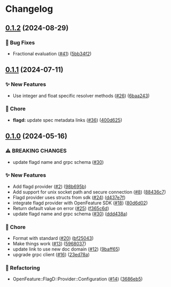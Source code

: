 # Changelog

## [0.1.2](https://github.com/open-feature/ruby-sdk-contrib/compare/openfeature-flagd-provider/v0.1.1...openfeature-flagd-provider/v0.1.2) (2024-08-29)


### 🐛 Bug Fixes

* Fractional evaluation ([#41](https://github.com/open-feature/ruby-sdk-contrib/issues/41)) ([5bb34f2](https://github.com/open-feature/ruby-sdk-contrib/commit/5bb34f2f1cd880e0bc77597594cb33a2dba092e6))

## [0.1.1](https://github.com/open-feature/ruby-sdk-contrib/compare/openfeature-flagd-provider/v0.1.0...openfeature-flagd-provider/v0.1.1) (2024-07-11)


### ✨ New Features

* Use integer and float specific resolver methods ([#26](https://github.com/open-feature/ruby-sdk-contrib/issues/26)) ([6baa243](https://github.com/open-feature/ruby-sdk-contrib/commit/6baa243f7586d65796fdba9a567352c66d100fde))


### 🧹 Chore

* **flagd:** update spec metadata links ([#36](https://github.com/open-feature/ruby-sdk-contrib/issues/36)) ([400d625](https://github.com/open-feature/ruby-sdk-contrib/commit/400d6254c164b8c3623bf2b18c5bea66580b0b1a))

## [0.1.0](https://github.com/open-feature/ruby-sdk-contrib/compare/openfeature-flagd-provider-v0.0.1...openfeature-flagd-provider/v0.1.0) (2024-05-16)


### ⚠ BREAKING CHANGES

* update flagd name and grpc schema ([#30](https://github.com/open-feature/ruby-sdk-contrib/issues/30))

### ✨ New Features

* Add flagd provider ([#2](https://github.com/open-feature/ruby-sdk-contrib/issues/2)) ([98b695b](https://github.com/open-feature/ruby-sdk-contrib/commit/98b695b05eb1525cb796479be8b36c2751297b98))
* Add support for unix socket path and secure connection ([#8](https://github.com/open-feature/ruby-sdk-contrib/issues/8)) ([88436c7](https://github.com/open-feature/ruby-sdk-contrib/commit/88436c7175373552bc7cad236297028bb655e12d))
* Flagd provider uses structs from sdk ([#24](https://github.com/open-feature/ruby-sdk-contrib/issues/24)) ([d437e7f](https://github.com/open-feature/ruby-sdk-contrib/commit/d437e7f72f3790d6c82ce1d006efdd528da7402e))
* integrate flagd provider with OpenFeature SDK ([#18](https://github.com/open-feature/ruby-sdk-contrib/issues/18)) ([80d6d02](https://github.com/open-feature/ruby-sdk-contrib/commit/80d6d028fbe762fae243d687bba7f9642bb2c116))
* Return default value on error ([#25](https://github.com/open-feature/ruby-sdk-contrib/issues/25)) ([f365c6d](https://github.com/open-feature/ruby-sdk-contrib/commit/f365c6db6ab8465c39d55764c7715f81d6d7f922))
* update flagd name and grpc schema ([#30](https://github.com/open-feature/ruby-sdk-contrib/issues/30)) ([ddd438a](https://github.com/open-feature/ruby-sdk-contrib/commit/ddd438abc3c7b6d586c36ea94060c75448e99f27))


### 🧹 Chore

* Format with standard ([#20](https://github.com/open-feature/ruby-sdk-contrib/issues/20)) ([bf25043](https://github.com/open-feature/ruby-sdk-contrib/commit/bf25043f87bdd9cd2bc8527fead8f4a0c3b95eff))
* Make things work ([#13](https://github.com/open-feature/ruby-sdk-contrib/issues/13)) ([5968037](https://github.com/open-feature/ruby-sdk-contrib/commit/5968037b7290f7f84ca96e621bf136f7c7a42e8a))
* update link to use new doc domain ([#12](https://github.com/open-feature/ruby-sdk-contrib/issues/12)) ([9baff65](https://github.com/open-feature/ruby-sdk-contrib/commit/9baff65051522705606e336ba1fe614115907418))
* upgrade grpc client ([#16](https://github.com/open-feature/ruby-sdk-contrib/issues/16)) ([23ed78a](https://github.com/open-feature/ruby-sdk-contrib/commit/23ed78a830c81030e1fb40d0aef04ea5458d2d6d))


### 🔄 Refactoring

* OpenFeature::FlagD::Provider::Configuration ([#14](https://github.com/open-feature/ruby-sdk-contrib/issues/14)) ([3686eb5](https://github.com/open-feature/ruby-sdk-contrib/commit/3686eb5c31ec0e6af97bc74ff58ffb815b78e114))
